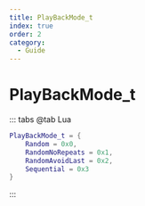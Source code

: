 ```yaml
---
title: PlayBackMode_t
index: true
order: 2
category:
  - Guide
---
```


# PlayBackMode_t
::: tabs
@tab Lua
```lua
PlayBackMode_t = {
    Random = 0x0,
    RandomNoRepeats = 0x1,
    RandomAvoidLast = 0x2,
    Sequential = 0x3
}
```
:::